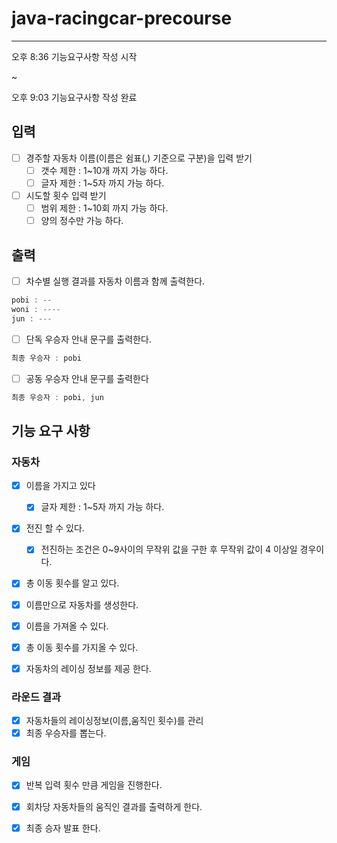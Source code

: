 # java-racingcar-precourse

---

오후 8:36 기능요구사항 작성 시작

~

오후 9:03 기능요구사항 작성 완료

## 입력 
- [ ] 경주할 자동차 이름(이름은 쉼표(,) 기준으로 구분)을 입력 받기
    - [ ] 갯수 제한 : 1~10개 까지 가능 하다.
    - [ ] 글자 제한 : 1~5자 까지 가능 하다.
- [ ] 시도할 횟수 입력 받기  
    - [ ] 범위 제한 : 1~10회 까지 가능 하다.
    - [ ] 양의 정수만 가능 하다.

## 출력
- [ ] 차수별 실행 결과를 자동차 이름과 함께 출력한다.
```java
pobi : --
woni : ----
jun : ---
```
- [ ] 단독 우승자 안내 문구를 출력한다.
```java
최종 우승자 : pobi
```

- [ ] 공동 우승자 안내 문구를 출력한다
```java
최종 우승자 : pobi, jun
```


## 기능 요구 사항 

### 자동차
- [x] 이름을 가지고 있다
    - [x] 글자 제한 : 1~5자 까지 가능 하다.
- [x] 전진 할 수 있다.
    - [x] 전진하는 조건은 0~9사이의 무작위 값을 구한 후 무작위 값이 4 이상일 경우이다.
- [x] 총 이동 횟수를 알고 있다.
- [x] 이름만으로 자동차를 생성한다.

- [x] 이름을 가져올 수 있다.
- [x] 총 이동 횟수를 가지올 수 있다.

- [x] 자동차의 레이싱 정보를 제공 한다.
### 라운드 결과
- [x] 자동차들의 레이싱정보(이름,움직인 횟수)를 관리
- [x] 최종 우승자를 뽑는다.

### 게임 

- [x] 반복 입력 횟수 만큼 게임을 진행한다.
- [x] 회차당 자동차들의 움직인 결과를 출력하게 한다.
- [x] 최종 승자 발표 한다.

